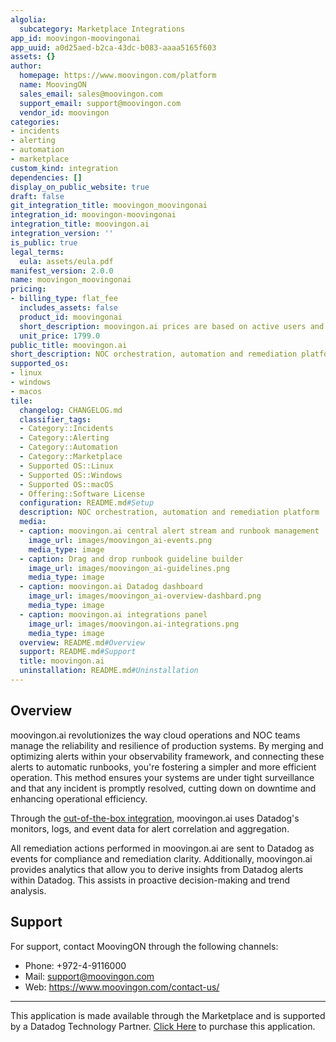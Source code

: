 ```yaml
---
algolia:
  subcategory: Marketplace Integrations
app_id: moovingon-moovingonai
app_uuid: a0d25aed-b2ca-43dc-b083-aaaa5165f603
assets: {}
author:
  homepage: https://www.moovingon.com/platform
  name: MoovingON
  sales_email: sales@moovingon.com
  support_email: support@moovingon.com
  vendor_id: moovingon
categories:
- incidents
- alerting
- automation
- marketplace
custom_kind: integration
dependencies: []
display_on_public_website: true
draft: false
git_integration_title: moovingon_moovingonai
integration_id: moovingon-moovingonai
integration_title: moovingon.ai
integration_version: ''
is_public: true
legal_terms:
  eula: assets/eula.pdf
manifest_version: 2.0.0
name: moovingon_moovingonai
pricing:
- billing_type: flat_fee
  includes_assets: false
  product_id: moovingonai
  short_description: moovingon.ai prices are based on active users and incoming alerts
  unit_price: 1799.0
public_title: moovingon.ai
short_description: NOC orchestration, automation and remediation platform
supported_os:
- linux
- windows
- macos
tile:
  changelog: CHANGELOG.md
  classifier_tags:
  - Category::Incidents
  - Category::Alerting
  - Category::Automation
  - Category::Marketplace
  - Supported OS::Linux
  - Supported OS::Windows
  - Supported OS::macOS
  - Offering::Software License
  configuration: README.md#Setup
  description: NOC orchestration, automation and remediation platform
  media:
  - caption: moovingon.ai central alert stream and runbook management
    image_url: images/moovingon_ai-events.png
    media_type: image
  - caption: Drag and drop runbook guideline builder
    image_url: images/moovingon_ai-guidelines.png
    media_type: image
  - caption: moovingon.ai Datadog dashboard
    image_url: images/moovingon_ai-overview-dashbard.png
    media_type: image
  - caption: moovingon.ai integrations panel
    image_url: images/moovingon.ai-integrations.png
    media_type: image
  overview: README.md#Overview
  support: README.md#Support
  title: moovingon.ai
  uninstallation: README.md#Uninstallation
---
```


<!--  SOURCED FROM https://github.com/DataDog/marketplace -->


## Overview

moovingon.ai revolutionizes the way cloud operations and NOC teams manage the reliability and resilience of production systems. By merging and optimizing alerts within your observability framework, and connecting these alerts to automatic runbooks, you're fostering a simpler and more efficient operation. This method ensures your systems are under tight surveillance and that any incident is promptly resolved, cutting down on downtime and enhancing operational efficiency.

Through the [out-of-the-box integration](https://app.datadoghq.com/integrations/moovingon-ai), moovingon.ai uses Datadog's monitors, logs, and event data for alert correlation and aggregation.

All remediation actions performed in moovingon.ai are sent to Datadog as events for compliance and remediation clarity. Additionally, moovingon.ai provides analytics that allow you to derive insights from Datadog alerts within Datadog. This assists in proactive decision-making and trend analysis.

## Support

For support, contact MoovingON through the following channels:

-   Phone: +972-4-9116000
-   Mail: <support@moovingon.com>
-   Web: <https://www.moovingon.com/contact-us/>




---
This application is made available through the Marketplace and is supported by a Datadog Technology Partner. <a href="https://app.datadoghq.com/marketplace/app/moovingon-moovingonai" target="_blank">Click Here</a> to purchase this application.